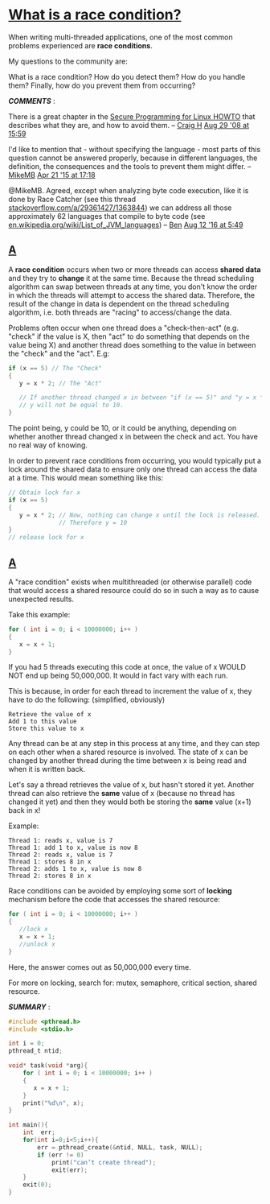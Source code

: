 # [What is a race condition?](https://stackoverflow.com/questions/34510/what-is-a-race-condition)

When writing multi-threaded applications, one of the most common problems experienced are **race conditions**.

My questions to the community are:

What is a race condition? How do you detect them? How do you handle them? Finally, how do you prevent them from occurring?



***COMMENTS*** : 

There is a great chapter in the [Secure Programming for Linux HOWTO](http://www.dwheeler.com/secure-programs/Secure-Programs-HOWTO/avoid-race.html) that describes what they are, and how to avoid them. – [Craig H](https://stackoverflow.com/users/2328/craig-h) [Aug 29 '08 at 15:59](https://stackoverflow.com/questions/34510/what-is-a-race-condition#comment56911256_34510)

I'd like to mention that - without specifying the language - most parts of this question cannot be answered properly, because in different languages, the definition, the consequences and the tools to prevent them might differ. – [MikeMB](https://stackoverflow.com/users/2881849/mikemb) [Apr 21 '15 at 17:18](https://stackoverflow.com/questions/34510/what-is-a-race-condition#comment47688054_34510)

@MikeMB. Agreed, except when analyzing byte code execution, like it is done by Race Catcher (see this thread [stackoverflow.com/a/29361427/1363844](http://stackoverflow.com/a/29361427/1363844)) we can address all those approximately 62 languages that compile to byte code (see [en.wikipedia.org/wiki/List_of_JVM_languages](https://en.wikipedia.org/wiki/List_of_JVM_languages)) – [Ben](https://stackoverflow.com/users/1363844/ben) [Aug 12 '16 at 5:49](https://stackoverflow.com/questions/34510/what-is-a-race-condition#comment65179234_34510) 



## [A](https://stackoverflow.com/a/34550)

A **race condition** occurs when two or more threads can access **shared data** and they try to **change** it at the same time. Because the thread scheduling algorithm can swap between threads at any time, you don't know the order in which the threads will attempt to access the shared data. Therefore, the result of the change in data is dependent on the thread scheduling algorithm, i.e. both threads are "racing" to access/change the data.

Problems often occur when one thread does a "check-then-act" (e.g. "check" if the value is X, then "act" to do something that depends on the value being X) and another thread does something to the value in between the "check" and the "act". E.g:

```C
if (x == 5) // The "Check"
{
   y = x * 2; // The "Act"

   // If another thread changed x in between "if (x == 5)" and "y = x * 2" above,
   // y will not be equal to 10.
}
```

The point being, y could be 10, or it could be anything, depending on whether another thread changed x in between the check and act. You have no real way of knowing.

In order to prevent race conditions from occurring, you would typically put a lock around the shared data to ensure only one thread can access the data at a time. This would mean something like this:

```C
// Obtain lock for x
if (x == 5)
{
   y = x * 2; // Now, nothing can change x until the lock is released. 
              // Therefore y = 10
}
// release lock for x
```



## [A](https://stackoverflow.com/a/34745)

A "race condition" exists when multithreaded (or otherwise parallel) code that would access a shared resource could do so in such a way as to cause unexpected results.

Take this example:

```c
for ( int i = 0; i < 10000000; i++ )
{
   x = x + 1; 
}
```

If you had 5 threads executing this code at once, the value of x WOULD NOT end up being 50,000,000. It would in fact vary with each run.

This is because, in order for each thread to increment the value of x, they have to do the following: (simplified, obviously)

```
Retrieve the value of x
Add 1 to this value
Store this value to x
```

Any thread can be at any step in this process at any time, and they can step on each other when a shared resource is involved. The state of x can be changed by another thread during the time between x is being read and when it is written back.

Let's say a thread retrieves the value of x, but hasn't stored it yet. Another thread can also retrieve the **same** value of x (because no thread has changed it yet) and then they would both be storing the **same** value (x+1) back in x!

Example:

```
Thread 1: reads x, value is 7
Thread 1: add 1 to x, value is now 8
Thread 2: reads x, value is 7
Thread 1: stores 8 in x
Thread 2: adds 1 to x, value is now 8
Thread 2: stores 8 in x
```

Race conditions can be avoided by employing some sort of **locking** mechanism before the code that accesses the shared resource:

```c
for ( int i = 0; i < 10000000; i++ )
{
   //lock x
   x = x + 1; 
   //unlock x
}
```

Here, the answer comes out as 50,000,000 every time.

For more on locking, search for: mutex, semaphore, critical section, shared resource.



***SUMMARY*** :

```c
#include <pthread.h>
#include <stdio.h>

int i = 0;
pthread_t ntid;

void* task(void *arg){
    for ( int i = 0; i < 10000000; i++ )
    {
       x = x + 1; 
    }
    print("%d\n", x);
}

int main(){
    int  err;
    for(int i=0;i<5;i++){
        err = pthread_create(&ntid, NULL, task, NULL);
        if (err != 0)
            print("can’t create thread");
			exit(err);
    }
    exit(0);
}
```


